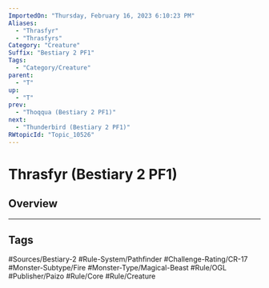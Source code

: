 ```yaml
---
ImportedOn: "Thursday, February 16, 2023 6:10:23 PM"
Aliases:
  - "Thrasfyr"
  - "Thrasfyrs"
Category: "Creature"
Suffix: "Bestiary 2 PF1"
Tags:
  - "Category/Creature"
parent:
  - "T"
up:
  - "T"
prev:
  - "Thoqqua (Bestiary 2 PF1)"
next:
  - "Thunderbird (Bestiary 2 PF1)"
RWtopicId: "Topic_10526"
---
```

# Thrasfyr (Bestiary 2 PF1)
## Overview

---
## Tags
#Sources/Bestiary-2 #Rule-System/Pathfinder #Challenge-Rating/CR-17 #Monster-Subtype/Fire #Monster-Type/Magical-Beast #Rule/OGL #Publisher/Paizo #Rule/Core #Rule/Creature

